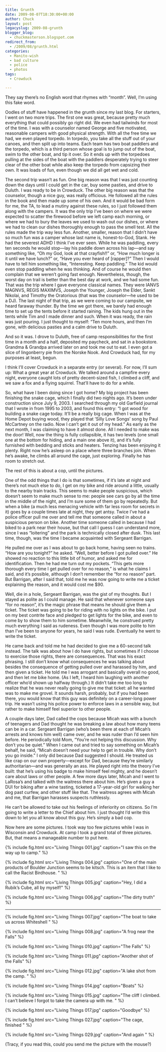 ```yaml
---
title: Grunth
date: 2009-08-07T18:30:00+00:00
author: Chuck
layout: post
legacyslug: 2009-08-grunth
blogger_blog:
  - chuckmasterson.blogspot.com
redirect_from:
  - /2009/08/grunth.html
categories:
  - Manito-wish
  - bad culture
  - police
  - photos
tags:
  - Crowduck

---
```


They say there’s no English word that rhymes with “month”.  Well, I’m using
this fake word.

Oodles of stuff have happened in the grunth since my last blog. For starters, I
went on two more trips. The first one was great, because pretty much everything
that could possibly go right did. We even had tailwinds for most of the time. I
was with a counselor named George and five motivated, reasonable campers with
good physical strength. With all the free time we had, we even played torpedo.
In torpedo, you take all the stuff out of your canoes, and then split up into
teams. Each team has two boat paddlers and the torpedo, which is a third person
whose goal is to jump out of the boat, swim to the other boat, and tip it over.
So it ends up with the torpedoes pulling at the sides of the boat with the
paddlers desperately trying to steer clear of the other boat while also keep
the torpedo from capsizing their own. It was loads of fun, even though we did
all get wet and cold.

The second trip wasn’t as fun. One big reason was that I was just counting down
the days until I could get in the car, buy some pasties, and drive to Duluth. I
was ready to be in Crowduck. The other big reason was that the counselor,
though a nice guy, was really officious. He followed all the rules in the book
and then made up some of his own. And it would be bad form for me, the TA, to
lead a mutiny against these rules, so I just followed them along with the
campers. It was the only trip I’ve been on where we were expected to scatter
the firewood before we left camp each morning, or where we had to bury the
leaves we used to wash out our dishes, or where we had to clean our dishes
thoroughly enough to pass the smell test. All the rules made the trip way less
fun. Another, smaller, reason that I didn’t have so much fun was a camper whose
last name is, honest-to-God, Stank. He had the severest ADHD I think I’ve ever
seen. While he was paddling, every ten seconds he would stop—lay his paddle
down across his lap—and say something like, “Oh my God, look at that
crayfish!!” or, “How much longer is it until we have lunch?” or, “Have you ever
heard of [rapper]?” Then I would have to tell him something like, “Interesting.
Keep paddling.” The kid would even stop paddling when he was thinking. And of
course he would then complain that we weren’t going fast enough.  Nevertheless,
though, the worst day on trail is better than the best day at work, and we had
some fun. That was the trip where I gave everyone classical names. They were
IANVS MAGNVS, REGIS MAXIMVS, Joseph the Younger, Joseph the Elder, Sankt
Nikolai, and Timothy the Oratorious (that was the counselor—he used to be a
DJ). The last night of that trip, as we were coming to our campsite, we heard
faraway thunder. By the time we got there, we barely had enough time to set up
the tents before it started raining. The kids hung out in the tents while Tim
and I made dinner and such. When it was ready, the rain was just pouring. I
just thought to myself: “Ten more hours, and then I’m gone, with delicious
pasties and a calm drive to Duluth.

And so it was. I drove to Duluth, free of camp responsibilities for the first
time in a month and a half, deposited my paycheck, and sat in a bookstore.
Grandma & Grandpa arrived later on and took me out to eat. I even got a slice
of lingonberry pie from the Norske Nook. And Crowduck had, for my purposes at
least, begun.

I think I’ll cover Crowduck in a separate entry (or several). For now,
I’ll sum up: What a great year at Crowduck. We talked around a campfire
every night, everyone caught lots of pretty decent-sized fish, I climbed a
cliff, and we saw a fox and a flying squirrel. That’ll have to do for a
while.

So, what have I been doing since I got home? My big project has been finishing
the snake cage, which I finally did two nights ago. It’s been under
construction since July 9, 2003. I searched through my old Garfield journal
that I wrote in from 1995 to 2003, and found this entry: “I got wood for
building a snake cage today. It’ll be a really big cage. When I was at
the Home Depot buying wood, they played that ‘Silly Love Songs’
song by Paul McCartney on the radio. Now I can’t get it out of my
head.” As early as the next month, I was claiming to have it almost done.
All I needed to make was the door! Well, now the thing is fully collapsible, it
has two levels (one small one at the bottom for hiding, and a main one above
it), and it’s fully furnished with bedding and sticks and heaters.
Tenzing has been enjoying it plenty. Right now he’s asleep on a place
where three branches join. When he’s awake, he climbs all around the
cage, just exploring. Finally he has room to stretch out.

The rest of this is about a cop, until the pictures.

One of the odd things that I do is that sometimes, if it’s late at night
and there’s not much else to do, I get on my bike and ride around a
little, usually to the nearby train tracks. This seems to make people
suspicious, which doesn’t seem to make much sense to me: people see cars
go by all the time in the middle of the night, and I’m sure some of them
go by repeatedly. But when a bike (a much less menacing vehicle with far less
room for secrets in it) goes by a couple times late at night, they get antsy.
Twice I’ve had a police officer pull me over and tell me that someone
called in about a suspicious person on bike. Another time someone called in
because I had biked to a park near their house, but that call I guess I can
understand more, since I was “loitering” and the park is
technically closed after dusk. This last time, though, was the time I became
acquainted with Sergeant Barrigan.

He pulled me over as I was about to go back home, having seen no trains.
“How are you tonight?” he asked. “Well, better before I got
pulled over.” He showed no reaction to this little bit of humor, and
asked me for identification. Then he had me turn out my pockets. “This
gets more thorough every time I get pulled over for no reason,” is what
he claims I said, and it’s possible, although I don’t remember the
“for no reason” part. But Barrigan, after I said that, told me he
was now going to write me a ticket explaining the reason, and it would cost me
$90.

Well, die in a hole, Sergeant Barrigan, was the gist of my thoughts. But I
stayed as polite as I could manage. He said that whenever someone says
“for no reason”, it’s the magic phrase that means he should
give them a ticket. The ticket was going to be for riding with no lights on the
bike. I put on my best contrite face and pledged to get lights for the bike,
and even to come by to show them to him sometime. Meanwhile, he construed
pretty much everything I said as rudeness. Even though I was more polite to him
than I’ve been to anyone for years, he said I was rude. Eventually he
went to write the ticket.

He came back and told me he had decided to give me a 60-second talk instead.
The talk was about how I do have rights, but sometimes if I choose to exercise
those rights, there are consequences. That was his exact phrasing. I still
don’t know what consequences he was talking about besides the consequence
of getting pulled over and harassed by him, and then given a ticket. He told me
I was arrogant and basically overall no good, and then let me bike home. (As I
left, I heard him laughing with another officer who’d shown up halfway
through.) It didn’t take me too long to realize that he was never really
going to give me that ticket: all he wanted was to make me grovel. It sounds
harsh, probably, but if you had been there, you would know that this guy was
definitely on a career-long power trip. He wasn’t using his police power
to enforce laws in a sensible way, but rather to make himself feel superior to
other people.

A couple days later, Dad called the cops because Micah was with a bunch of
teenagers and Dad thought he was breaking a law about how many teens can be in
a car. Sergeant Barrigan (who’s been there at each of Micah’s
arrests and knows him well) came over, and he was ruder than I’d seen him
before. He periodically told Mom, “You’re not helping this
discussion. Why don’t you be quiet.” When I came out and tried to
say something on Micah’s behalf, he said, “Micah doesn’t need
your help to get in trouble. Why don’t you go inside.” I only did
because Dad suggested I should. He treated us like crap on our own
property—except for Dad, because they’re similarly authoritarian—and was
generally an ass. He played right into the theory I’ve built: that
he’s using his badge to make himself feel mighty, and he doesn’t
care about laws or other people. A few more days later, Micah and I went to
LaRosa’s and talked with the waitress there about him. He’s given a
guy a DUI for biking after a wine tasting, ticketed a 17-year-old girl for
walking her dog past curfew, and other stuff like that. The waitress agrees
with Micah and me, that Barrigan harasses suspects ruthlessly.

He can’t be allowed to take out his feelings of inferiority on citizens.
So I’m going to write a letter to the Chief about him. I just thought
I’d write this down to let you all know about this guy. He’s simply
a bad cop.

Now here are some pictures. I took way too few pictures while I was in
Wisconsin and Crowduck. At camp I took a grand total of three pictures. But,
that means a manageable number to put here.

{% include fig.html src="Living Things 001.jpg" caption="I saw this on the way
up to camp." %}

{% include fig.html src="Living Things 004.jpg" caption="One of the main
products of Boulder Junction seems to be kitsch. This is an item that I like to
call the Racist Birdhouse. " %}

{% include fig.html src="Living Things 005.jpg" caption="Hey, I did a Rubik’s
Cube, all by myself!" %}

{% include fig.html src="Living Things 006.jpg" caption="The dirty truth" %}

* * *

{% include fig.html src="Living Things 007.jpg" caption="The boat to take us
across Whiteshell " %}

{% include fig.html src="Living Things 008.jpg" caption="A frog near the Falls"
%}

{% include fig.html src="Living Things 010.jpg" caption="The Falls" %}

{% include fig.html src="Living Things 011.jpg" caption="Another shot of the
Falls" %}

{% include fig.html src="Living Things 012.jpg" caption="A lake shot from the
camp. " %}

{% include fig.html src="Living Things 014.jpg" caption="Boats" %}

{% include fig.html src="Living Things 015.jpg" caption="The cliff I climbed. I
can’t believe I forgot to take the camera up with me. " %}

{% include fig.html src="Living Things 017.jpg" caption="Goodbye" %}

{% include fig.html src="Living Things 027.jpg" caption="The cage, finished "
%}

{% include fig.html src="Living Things 029.jpg" caption="And again " %}

(Tracy, if you read this, could you
send me the picture with the mouse?)
